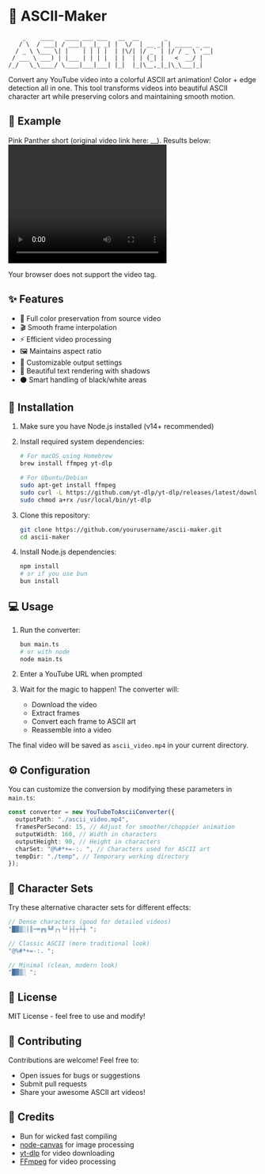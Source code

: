 # 🌈 ASCII-Maker

```
    _    ____   ____ ___ ___   __  __       _
   / \  / ___| / ___|_ _|_ _| |  \/  | __ _| | _____ _ __
  / _ \ \___ \| |    | | | |  | |\/| |/ _` | |/ / _ \ '__|
 / ___ \ ___) | |___ | | | |  | |  | | (_| |   <  __/ |
/_/   \_\____/ \____|___|___| |_|  |_|\__,_|_|\_\___|_|
```

Convert any YouTube video into a colorful ASCII art animation! Color + edge detection all in one. This tool transforms videos into beautiful ASCII character art while preserving colors and maintaining smooth motion.

## 🎥 Example

Pink Panther short (original video link here: \_\_).
Results below:
<video width="320" height="240" controls>

  <source src="ascii_video.mp4" type="video/mp4">
  Your browser does not support the video tag.
</video>

## ✨ Features

- 🎨 Full color preservation from source video
- 🎬 Smooth frame interpolation
- ⚡ Efficient video processing
- 🖼️ Maintains aspect ratio
- 🎯 Customizable output settings
- 🌈 Beautiful text rendering with shadows
- ⚫ Smart handling of black/white areas

## 🚀 Installation

1. Make sure you have Node.js installed (v14+ recommended)
2. Install required system dependencies:

   ```bash
   # For macOS using Homebrew
   brew install ffmpeg yt-dlp

   # For Ubuntu/Debian
   sudo apt-get install ffmpeg
   sudo curl -L https://github.com/yt-dlp/yt-dlp/releases/latest/download/yt-dlp -o /usr/local/bin/yt-dlp
   sudo chmod a+rx /usr/local/bin/yt-dlp
   ```

3. Clone this repository:

   ```bash
   git clone https://github.com/yourusername/ascii-maker.git
   cd ascii-maker
   ```

4. Install Node.js dependencies:
   ```bash
   npm install
   # or if you use bun
   bun install
   ```

## 💻 Usage

1. Run the converter:

   ```bash
   bun main.ts
   # or with node
   node main.ts
   ```

2. Enter a YouTube URL when prompted

3. Wait for the magic to happen! The converter will:
   - Download the video
   - Extract frames
   - Convert each frame to ASCII art
   - Reassemble into a video

The final video will be saved as `ascii_video.mp4` in your current directory.

## ⚙️ Configuration

You can customize the conversion by modifying these parameters in `main.ts`:

```typescript
const converter = new YouTubeToAsciiConverter({
  outputPath: "./ascii_video.mp4",
  framesPerSecond: 15, // Adjust for smoother/choppier animation
  outputWidth: 160, // Width in characters
  outputHeight: 90, // Height in characters
  charSet: "@%#*+=-:. ", // Characters used for ASCII art
  tempDir: "./temp", // Temporary working directory
});
```

## 🎨 Character Sets

Try these alternative character sets for different effects:

```typescript
// Dense characters (good for detailed videos)
"█▓▒░│║─═╔╗╚╝┌┐└┘├┤┬┴┼ ";

// Classic ASCII (more traditional look)
"@%#*+=-:. ";

// Minimal (clean, modern look)
"█▓▒░ ";
```

## 📝 License

MIT License - feel free to use and modify!

## 🤝 Contributing

Contributions are welcome! Feel free to:

- Open issues for bugs or suggestions
- Submit pull requests
- Share your awesome ASCII art videos!

## 🙏 Credits

- Bun for wicked fast compiling
- [node-canvas](https://github.com/Automattic/node-canvas) for image processing
- [yt-dlp](https://github.com/yt-dlp/yt-dlp) for video downloading
- [FFmpeg](https://ffmpeg.org/) for video processing
